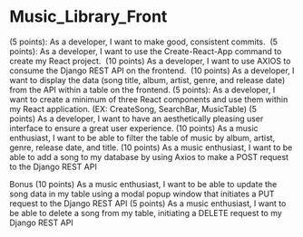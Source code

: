# Music_Library_Front

(5 points): As a developer, I want to make good, consistent commits.  
(5 points): As a developer, I want to use the Create-React-App command to create my React project.  
(10 points) As a developer, I want to use AXIOS to consume the Django REST API on the frontend.  
(10 points) As a developer, I want to display the data (song title, album, artist, genre, and release date) from the API within a table on the frontend. 
(5 points): As a developer, I want to create a minimum of three React components and use them within my React application. (EX: CreateSong, SearchBar, MusicTable) 
(5 points) As a developer, I want to have an aesthetically pleasing user interface to ensure a great user experience.
(10 points) As a music enthusiast, I want to be able to filter the table of music by album, artist, genre, release date, and title. 
(10 points) As a music enthusiast, I want to be able to add a song to my database by using Axios to make a POST request to the Django REST API
 
Bonus
(10 points) As a music enthusiast, I want to be able to update the song data in my table using a modal popup window that initiates a PUT request to the Django REST API
(5 points) As a music enthusiast, I want to be able to delete a song from my table, initiating a DELETE request to my Django REST API
